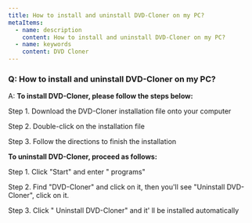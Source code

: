 ```yaml
---
title: How to install and uninstall DVD-Cloner on my PC?
metaItems:
  - name: description
    content: How to install and uninstall DVD-Cloner on my PC?
  - name: keywords
    content: DVD Cloner
---
```


### Q: How to install and uninstall DVD-Cloner on my PC?

A:
**To install DVD-Cloner, please follow the steps below:**

Step 1. Download the DVD-Cloner installation file onto your computer

Step 2. Double-click on the installation file

Step 3. Follow the directions to finish the installation

**To uninstall DVD-Cloner, proceed as follows:**

Step 1. Click "Start" and enter " programs"

Step 2. Find "DVD-Cloner" and click on it, then you'll see "Uninstall DVD-Cloner", click on it.

Step 3. Click " Uninstall DVD-Cloner" and it' ll be installed automatically